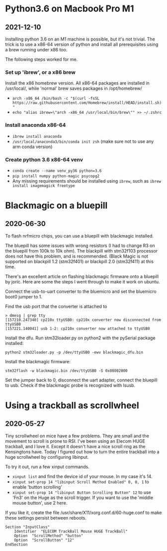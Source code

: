 # Python3.6 on Macbook Pro M1
## 2021-12-10

Installing python 3.6 on an M1 machine is possible, but it's not trivial. The trick is to use a x86-64 version of python and install all prerequisites using a brew running under x86 too.

The following steps worked for me.

### Set up 'ibrew', or a x86 brew

Install the x86 homebrew version. All x86-64 packages are installed in /usr/local/, while 'normal' brew saves packages in /opt/homebrew/
* `arch -x86_64 /bin/bash -c "$(curl -fsSL https://raw.githubusercontent.com/Homebrew/install/HEAD/install.sh)"`
* `echo "alias ibrew=\"arch -x86_64 /usr/local/bin/brew\"" >> ~/.zshrc`

### Install anaconda x86-64

* `ibrew install anaconda`
* `/usr/local/anaconda3/bin/conda init zsh` (make sure not to use any arm conda version)

### Create python 3.6 x86-64 venv

* `conda create --name venv_py36 python=3.6`
* `pip install numpy python-magic psycopg2`
* Any missing requirements should be installed using `ibrew`, such as `ibrew install imagemagick freetype`

# Blackmagic on a bluepill
## 2020-06-30

To flash nrfmicro chips, you can use a bluepill with blackmagic installed.

The bluepill has some issues with wrong resistors (I had to change R3 on the bluepill from 100k to 10k ohm). The blackpill with stm32f103 processor does not have this problem, and is recommended. (Black Magic is not supported on blackpill 1.2 (stm32f401) or blackpill 2.0 (stm32f411) at this time.

There's an excellent article on flashing blackmagic firmware onto a bluepill by joric. Here are some the steps I went through to make it work on ubuntu.

Connect the usb-to-uart converter to the bluemicro and set the bluemicro boot0 jumper to 1.

Find the usb port that the converter is attached to

```
> dmesg | grep tty
[157210.247340] cp210x ttyUSB0: cp210x converter now disconnected from ttyUSB0
[157221.140041] usb 1-2: cp210x converter now attached to ttyUSB0
```

Install the dfu. Run stm32loader.py on python2 with the pySerial package installed:
```
python2 stm32loader.py -p /dev/ttyUSB0 -ewv blackmagic_dfu.bin
```
Install the blackmagic firmware:
```
stm32flash -w blackmagic.bin /dev/ttyUSB0 -S 0x08002000
```
Set the jumper back to 0, disconnect the uart adapter, connect the bluepill to usb.
Check if the blackmagic probe is recognized with lsusb.


# Using a trackball as scrollwheel
## 2020-05-27
Tiny scrollwheel on mice have a few problems. They are small and the movement to scroll is prone to RSI. I've been using an Elecom HUGE trackball, and I love it. Except it doesn't have a nice scroll ring as the Kensingtons have. Today I figured out how to turn the entire trackball into a huge scrollwheel by configuring libinput.

To try it out, run a few xinput commands.

* `xinput list` and find the device id of your mouse. In my case it's 14.
* `xinput set-prop 14 "libinput Scroll Method Enabled" 0, 0, 1` to enable 'button scrolling'
* `xinput set-prop 14 "libinput Button Scrolling Button" 12` to use 'Fn3' on the Huge as the scroll trigger. If you want to use the 'middle mouse button', use 2 here.

If you like it, create the file /usr/share/X11/xorg.conf.d/60-huge.conf to make these settings persist between reboots.

```
Section "InputClass"
    Identifier  "ELECOM TrackBall Mouse HUGE TrackBall"
    Option  "ScrollMethod" "button"
    Option  "ScrollButton" "12"
EndSection
```

